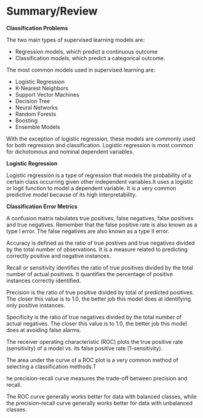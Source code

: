 # Summary/Review

**Classification Problems**

The two main types of supervised learning models are:

- Regression models, which predict a continuous outcome
- Classification models, which predict a categorical outcome.

The most common models used in supervised learning are:

- Logistic Regression
- K-Nearest Neighbors
- Support Vector Machines
- Decision Tree
- Neural Networks
- Random Forests
- Boosting
- Ensemble Models

With the exception of logistic regression, these models are commonly used for both regression and classification. Logistic regression is most common for dichotomous and nominal dependent variables.

**Logistic Regression**

Logistic regression is a type of regression that models the probability of a certain class occurring given other independent variables.It uses a logistic or logit function to model a dependent variable. It is a very common predictive model because of its high interpretability.

**Classification Error Metrics**

A confusion matrix tabulates true positives, false negatives, false positives and true negatives. Remember that the false positive rate is also known as a type I error. The false negatives are also known as a type II error.

Accuracy is defined as the ratio of true postives and true negatives divided by the total number of observations. It is a measure related to predicting correctly positive and negative instances.

Recall or sensitivity identifies the ratio of true positives divided by the total number of actual positives. It quantifies the percentage of positive instances correctly identified.

Precision is the ratio of true positive divided by total of predicted positives. The closer this value is to 1.0, the better job this model does at identifying only positive instances.

Specificity is the ratio of true negatives divided by the total number of actual negatives. The closer this value is to 1.0, the better job this model does at avoiding false alarms.

The receiver operating characteristic (ROC) plots the true positive rate (sensitivity) of a model vs. its false positive rate (1-sensitivity).

The area under the curve of a ROC plot is a very common method of selecting a classification methods.T

he precision-recall curve measures the trade-off between precision and recall.

The ROC curve generally works better for data with balanced classes, while the precision-recall curve generally works better for data with unbalanced classes.  